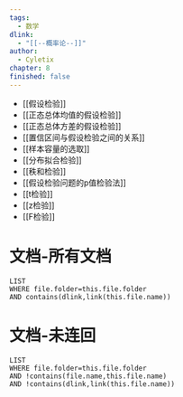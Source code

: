 ```yaml
---
tags:
  - 数学
dlink:
  - "[[--概率论--]]"
author:
  - Cyletix
chapter: 8
finished: false
---
```

- [[假设检验]]
- [[正态总体均值的假设检验]]
- [[正态总体方差的假设检验]]
- [[置信区间与假设检验之间的关系]]
- [[样本容量的选取]]
- [[分布拟合检验]]
- [[秩和检验]]
- [[假设检验问题的p值检验法]]
- [[t检验]]
- [[z检验]]
- [[F检验]]

# 文档-所有文档
```dataview
LIST
WHERE file.folder=this.file.folder
AND contains(dlink,link(this.file.name))
```
# 文档-未连回
```dataview
LIST
WHERE file.folder=this.file.folder
AND !contains(file.name,this.file.name)
AND !contains(dlink,link(this.file.name))
```